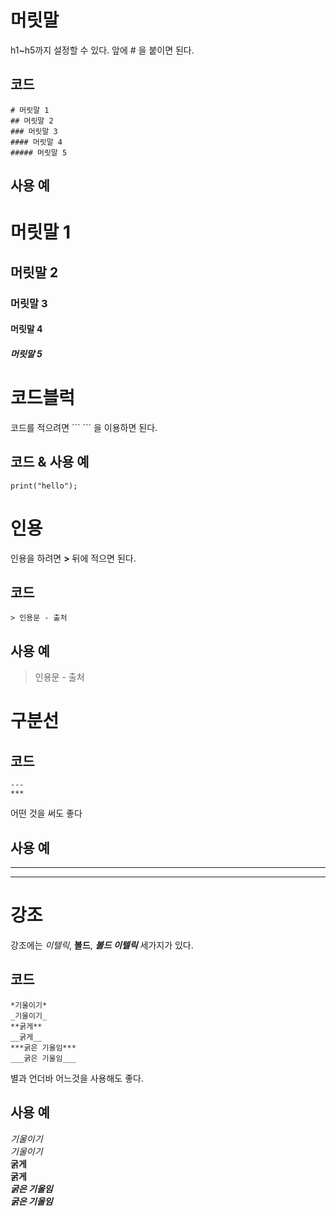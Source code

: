 # 머릿말
h1~h5까지 설정할 수 있다. 앞에 # 을 붙이면 된다.
## 코드
```
# 머릿말 1
## 머릿말 2
### 머릿말 3
#### 머릿말 4
##### 머릿말 5
```
## 사용 예
# 머릿말 1
## 머릿말 2
### 머릿말 3
#### 머릿말 4
##### 머릿말 5
  
# 코드블럭
코드를 적으려면 \`\`\` \`\`\` 을 이용하면 된다.
## 코드 & 사용 예
```
print("hello");
```
  
# 인용
인용을 하려면 **>** 뒤에 적으면 된다.
## 코드
```
> 인용문 - 출처
```
## 사용 예
> 인용문 - 출처

# 구분선
## 코드
```
---
***
```
어떤 것을 써도 좋다
## 사용 예
---
***

# 강조
강조에는 *이텔릭*, **볼드**, ***볼드 이텔릭*** 세가지가 있다.
## 코드
```
*기울이기*
_기울이기_
**굵게**
__굵게__
***굵은 기울임***
___굵은 기울임___
```
별과 언더바 어느것을 사용해도 좋다.
## 사용 예
*기울이기*  
_기울이기_  
**굵게**  
__굵게__  
***굵은 기울임***  
___굵은 기울임___  

